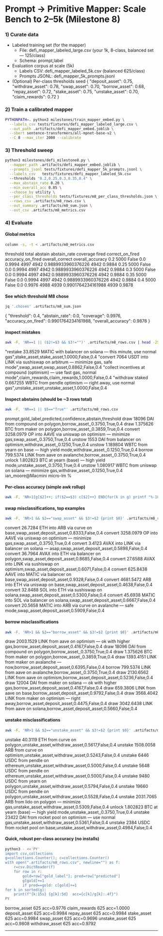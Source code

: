 # Prompt -> Primitive Mapper: Scale Bench to 2–5k (Milestone 8)

### 1) Curate data
* Labeled training set (for the mapper)
    * File: defi_mapper_labeled_large.csv (your 1k, 8-class, balanced set — 125/class)
    * Schema: prompt,label
* Evaluation corpus at scale (5k)
    * Labels CSV: defi_mapper_labeled_5k.csv (balanced 625/class)
    * Prompts JSONL: defi_mapper_5k_prompts.jsonl
* (Optional) Per-class thresholds seed
    {
      "deposit_asset": 0.75,
      "withdraw_asset": 0.78,
      "swap_asset": 0.70,
      "borrow_asset": 0.68,
      "repay_asset": 0.72,
      "stake_asset": 0.75,
      "unstake_asset": 0.70,
      "claim_rewards": 0.72
    }

### 2) Train a calibrated mapper

```bash
PYTHONPATH=. python3 milestones/train_mapper_embed.py \
  --labels_csv tests/fixtures/defi_mapper_labeled_large.csv \
  --out_path .artifacts/defi_mapper_embed.joblib \
  --sbert sentence-transformers/all-mpnet-base-v2 \
  --C 8 --max_iter 2000 --calibrate
```

### 3) Threshold sweep
```bash
python3 milestones/defi_milestone8.py \
  --mapper_path .artifacts/defi_mapper_embed.joblib \
  --prompts_jsonl tests/fixtures/defi_mapper_5k_prompts.jsonl \
  --labels_csv   tests/fixtures/defi_mapper_labeled_5k.csv
  --thresholds "0.2,0.25,0.3,0.35,0.4" \
  --max_abstain_rate 0.20 \
  --min_overall_acc 0.85 \
  --choose_by utility \
  --per_class_thresholds tests/fixtures/m8_per_class_thresholds.json \
  --rows_csv .artifacts/m8_rows.csv \
  --out_summary .artifacts/m8_sum.json \
  --out_csv .artifacts/m8_metrics.csv
```

### 4) Evaluate

#### Global metrics
```bash
column -s, -t < .artifacts/m8_metrics.csv
```
threshold  total  abstain  abstain_rate  coverage  fired  correct_on_fired  accuracy_on_fired   overall_correct  overall_accuracy
0.2        5000   False    0.0           0.9994    4997   4942              0.9889933960376226  4942             0.9884
0.25       5000   False    0.0           0.9994    4997   4942              0.9889933960376226  4942             0.9884
0.3        5000   False    0.0           0.9994    4997   4942              0.9889933960376226  4942             0.9884
0.35       5000   False    0.0           0.9994    4997   4942              0.9889933960376226  4942             0.9884
0.4        5000   False    0.0           0.9976    4988   4939              0.9901764234161988  4939             0.9878

#### See which threshold M8 chose
```bash
jq '.chosen' .artifacts/m8_sum.json
```
{
  "threshold": 0.4,
  "abstain_rate": 0.0,
  "coverage": 0.9976,
  "accuracy_on_fired": 0.9901764234161988,
  "overall_accuracy": 0.9878
}

#### inspect mistakes
```bash
awk -F, 'NR==1 || ($2!=$3 && $3!="")' .artifacts/m8_rows.csv | head -25
```
"restake 33.8529 MATIC with balancer on solana — this minute, use normal gas",stake_asset,stake_asset,1.0000,False,0.4
"convert 7064 USDT into LINK via sushiswap on arbitrum — minimize gas, safe mode",swap_asset,swap_asset,0.8862,False,0.4
"collect incentives at compound (optimism) — use fast gas, normal mode",claim_rewards,claim_rewards,1.0000,False,0.4
"withdraw staked 0.667255 WBTC from pendle optimism — right away, use normal gas",unstake_asset,unstake_asset,1.0000,False,0.4

#### Inspect abstains (should be ~3 rows total)
```bash
awk -F, 'NR==1 || $5=="True"' .artifacts/m8_rows.csv
```
prompt,gold_label,predicted,confidence,abstain,threshold
draw 18096 DAI from compound on polygon,borrow_asset,,0.3750,True,0.4
draw 1.375626 BTC from maker on polygon,borrow_asset,,0.3859,True,0.4
convert 3258.0979 OP into AAVE via uniswap on optimism — minimize gas,swap_asset,,0.3750,True,0.4
unstow 1553 DAI from balancer on optimism,withdraw_asset,,0.1250,True,0.4
unstow 1.189804 WBTC from yearn on base — high yield mode,withdraw_asset,,0.1250,True,0.4
borrow 799.5374 LINK from aave on avalanche,borrow_asset,,0.3750,True,0.4
unlock 1.802823 BTC at yearn (base) — high yield mode,unstake_asset,,0.3750,True,0.4
unstow 1.080917 WBTC from uniswap on solana — minimize gas,withdraw_asset,,0.1250,True,0.4
ian_moore@Macmini micro-lm % 


#### Per-class accuracy (simple awk rollup)
```bash
awk -F, 'NR>1{g[$2]++; if($2==$3) c[$2]++} END{for(k in g) printf "%-18s %5d  acc=%.4f\n", k, g[k], (c[k]+0.0)/g[k]}' .artifacts/m8_rows.csv | sort
```

#### swap misclassifications, top examples
```bash
awk -F, 'NR>1 && $2=="swap_asset" && $3!=$2 {print $0}' .artifacts/m8_rows.csv | head -10
```
convert 26.7284 ETH into ARB via curve on base,swap_asset,deposit_asset,0.8333,False,0.4
convert 3258.0979 OP into AAVE via uniswap on optimism — minimize gas,swap_asset,,0.3750,True,0.4
convert 3.4123 AVAX into LINK via balancer on solana — asap,swap_asset,deposit_asset,0.5898,False,0.4
convert 36.7964 AVAX into ETH via balancer on polygon,swap_asset,deposit_asset,0.8685,False,0.4
convert 27.6588 AVAX into LINK via sushiswap on optimism,swap_asset,deposit_asset,0.6071,False,0.4
convert 625.8438 AAVE into MATIC via balancer on base,swap_asset,deposit_asset,0.9328,False,0.4
convert 4681.5472 ARB into ETH via uniswap on base,swap_asset,deposit_asset,0.4638,False,0.4
convert 32.8488 SOL into ETH via sushiswap on solana,swap_asset,deposit_asset,0.5300,False,0.4
convert 45.6938 MATIC into SOL via balancer on solana,swap_asset,deposit_asset,0.6667,False,0.4
convert 20.5658 MATIC into ARB via curve on avalanche — safe mode,swap_asset,deposit_asset,0.5909,False,0.4

#### borrow misclassifications
```bash
awk -F, 'NR>1 && $2=="borrow_asset" && $3!=$2 {print $0}' .artifacts/m8_rows.csv | head -10
```
draw 2003.1529 LINK from aave on optimism — ok with higher gas,borrow_asset,deposit_asset,0.4167,False,0.4
draw 18096 DAI from compound on polygon,borrow_asset,,0.3750,True,0.4
draw 1.375626 BTC from maker on polygon,borrow_asset,,0.3859,True,0.4
draw 1393.4151 LINK from maker on avalanche — now,borrow_asset,deposit_asset,0.6395,False,0.4
borrow 799.5374 LINK from aave on avalanche,borrow_asset,,0.3750,True,0.4
draw 2130.6562 LINK from aave on optimism,borrow_asset,deposit_asset,0.5236,False,0.4
draw 12004 DAI from maker on solana — ok with higher gas,borrow_asset,deposit_asset,0.4167,False,0.4
draw 659.3806 LINK from aave on base,borrow_asset,deposit_asset,0.9792,False,0.4
draw 3568.4042 LINK from maker on optimism — right away,borrow_asset,deposit_asset,0.4475,False,0.4
draw 3042.6438 LINK from aave on solana,borrow_asset,deposit_asset,0.5660,False,0.4

#### unstake misclassifications
```bash
awk -F, 'NR>1 && $2=="unstake_asset" && $3!=$2 {print $0}' .artifacts/m8_rows.csv | head -10
```
unstake 40.3119 ETH from curve on polygon,unstake_asset,withdraw_asset,0.5617,False,0.4
unstake 1508.0058 ARB from curve on optimism,unstake_asset,withdraw_asset,0.5243,False,0.4
unstake 6446 USDC from pendle on ethereum,unstake_asset,withdraw_asset,0.5000,False,0.4
unstake 5648 USDC from pendle on ethereum,unstake_asset,withdraw_asset,0.5000,False,0.4
unstake 9480 USDC from yearn on polygon,unstake_asset,withdraw_asset,0.5794,False,0.4
unstake 19660 USDC from pendle on polygon,unstake_asset,withdraw_asset,0.5528,False,0.4
unstake 2031.7065 ARB from lido on polygon — minimize gas,unstake_asset,withdraw_asset,0.5309,False,0.4
unlock 1.802823 BTC at yearn (base) — high yield mode,unstake_asset,,0.3750,True,0.4
unstake 23422 DAI from rocket pool on optimism — use normal gas,unstake_asset,withdraw_asset,0.5361,False,0.4
unstake 2384 USDC from rocket pool on base,unstake_asset,withdraw_asset,0.4984,False,0.4


#### Quick, robust per-class accuracy (no installs)
```bash
python3 - <<'PY'
import csv,collections
g=collections.Counter(); c=collections.Counter()
with open(".artifacts/m8_rows.csv", newline="") as f:
    r=csv.DictReader(f)
    for row in r:
        gold=row["gold_label"]; pred=row["predicted"]
        g[gold]+=1
        if pred==gold: c[gold]+=1
for k in sorted(g):
    print(f"{k:15s} {g[k]:5d}  acc={c[k]/g[k]:.4f}")
PY
```
borrow_asset      625  acc=0.9776
claim_rewards     625  acc=1.0000
deposit_asset     625  acc=0.9984
repay_asset       625  acc=0.9984
stake_asset       625  acc=0.9984
swap_asset        625  acc=0.9696
unstake_asset     625  acc=0.9808
withdraw_asset    625  acc=0.9792

---

